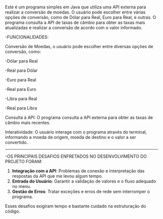 Este é um programa simples em Java que utiliza uma API externa para realizar a conversão de moedas. 
O usuário pode escolher entre várias opções de conversão, como de Dólar para Real, Euro para Real, e outras. 
O programa consulta a API de taxas de câmbio para obter as taxas mais atualizadas e realizar a conversão de acordo com o valor informado.

-FUNCIONALIDADES:

Conversão de Moedas, o usuário pode escolher entre diversas opções de conversão, como:

-Dólar para Real

-Real para Dólar

-Euro para Real

-Real para Euro

-Libra para Real

-Real para Libra 

Consulta à API: O programa consulta a API externa para obter as taxas de câmbio mais recentes.

Interatividade: O usuário interage com o programa através do terminal, informando a moeda de origem, moeda de destino e o valor a ser convertido.

-----------------------------------------------------------------------------------------------------------------------

-OS PRINCIPAIS DESAFIOS ENFRETADOS NO DESENVOLVIMENTO DO PROJETO FORAM:

1. **Integração com a API**: Problemas de conexão e interpretação das respostas da API que me levou algum tempo.
2. **Entrada do Usuário**: Garantir a validação de valores e o fluxo adequado no menu.
3. **Gestão de Erros**: Tratar exceções e erros de rede sem interromper o programa.


Esses desafios exigiram tempo e bastante cuidado na estruturação do código.
